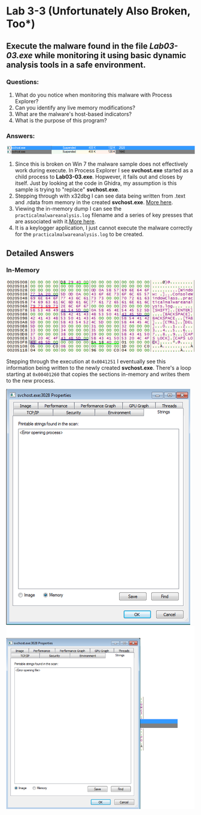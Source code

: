 # Lab 3-3 (Unfortunately Also Broken, Too*)

## Execute the malware found in the file *Lab03-03.exe* while monitoring it using basic dynamic analysis tools in a safe environment.

### Questions:
1. What do you notice when monitoring this malware with Process Explorer?
2. Can you identify any live memory modifications?
3. What are the malware's host-based indicators?
4. What is the purpose of this program?

### Answers:

![3-3: SVCHOST.exe](Images/3-3-3.png)

1. Since this is broken on Win 7 the malware sample does not effectively work during execute. In Process Explorer I see **svchost.exe** started as a child process to **Lab03-03.exe**. Hopwever, it fails out and closes by itself. Just by looking at the code in Ghidra, my assumption is this sample is trying to "replace" **svchost.exe**. 
2. Stepping through with x32dbg I can see data being written from .text and .rdata from memory in the created **svchost.exe**. [More here](#in-memory).
3. Viewing the in-memory dump I can see the `practicalmalwareanalysis.log` filename and a series of key presses that are associated with it.[More here](#in-memory).
4. It is a keylogger application, I just cannot execute the malware correctly for the `practicalmalwareanalysis.log` to be created.


## Detailed Answers

### In-Memory

![3-3: In-Memory Dump](Images/3-3-2.png)

Stepping through the execution at `0x0041251` I eventually see this information being written to the newly created **svchost.exe**. There's a loop starting at `0x00401260` that copies the sections in-memory and writes them to the new process.

![3-3: svchost-memory](Images/3-3-4.png) ![3-3: svchost-image](Images/3-3-5.png)